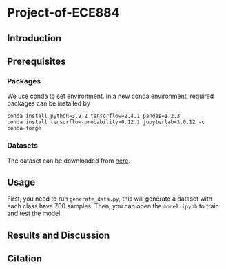 # Project-of-ECE884

## Introduction

## Prerequisites
### Packages
We use conda to set environment. In a new conda environment, required packages can be installed by 
  ```shell script
conda install python=3.9.2 tensorflow=2.4.1 pandas=1.2.3 
conda install tensorflow-probability=0.12.1 jupyterlab=3.0.12 -c conda-forge
```
### Datasets
The dataset can be downloaded from [here](https://www.kaggle.com/tanlikesmath/diabetic-retinopathy-resized).

## Usage 
First, you need to run `generate_data.py`, this will generate a dataset with each class have 700 samples.
Then, you can open the `model.ipynb` to train and test the model.

## Results and Discussion

## Citation
